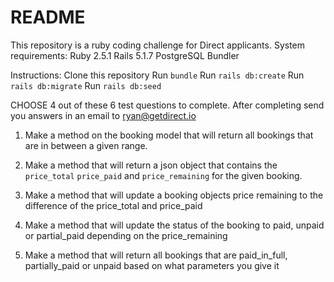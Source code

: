 # README

This repository is a ruby coding challenge for Direct applicants.
System requirements:
Ruby 2.5.1
Rails 5.1.7
PostgreSQL
Bundler

Instructions:
Clone this repository
Run `bundle`
Run `rails db:create`
Run `rails db:migrate`
Run `rails db:seed`

CHOOSE 4 out of these 6 test questions to complete. After completing send you answers in an email to ryan@getdirect.io

  1. Make a method on the booking model that will return all bookings that are in between a given range.
  
  2. Make a method that will return a json object that contains the `price_total` `price_paid` and `price_remaining` for the given booking.

  3. Make a method that will update a booking objects price remaining to the difference of the price_total and price_paid

  4. Make a method that will update the status of the booking to paid, unpaid or partial_paid depending on the price_remaining

  5. Make a method that will return all bookings that are paid_in_full, partially_paid or unpaid based on what parameters you give it
